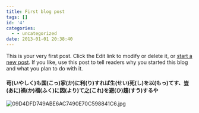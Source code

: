 ```yaml
---
title: First blog post
tags: []
id: '4'
categories:
  - - uncategorized
date: 2013-01-01 20:38:40
---
```


This is your very first post. Click the Edit link to modify or delete it, or [start a new post](https://wordpress.com/post). If you like, use this post to tell readers why you started this blog and what you plan to do with it.
<!-- more -->
#### 苟(いやしく)も国(こっ)家(か)に利(り)すれば生(せい)死(し)を以(もっ)てす、豈(あに)禍(か)福(ふく)に因(より)て之(これ)を避(ひ)趨(すう)するや

![09D4DFD749ABE6AC7490E70C598841C6.jpg](09d4dfd749abe6ac7490e70c598841c6.jpg)